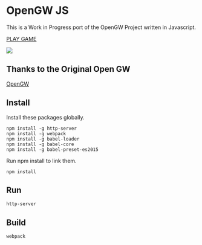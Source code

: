
# OpenGW JS
This is a Work in Progress port of the OpenGW Project written in Javascript.

[PLAY GAME](https://clarkeadg.github.io/opengw-js/)

<img src="https://clarkeadg.github.io/opensonic-js/screenshots/OpenGWJS_01.jpg">

## Thanks to the Original Open GW
[OpenGW](https://sourceforge.net/projects/opengw/)

## Install
Install these packages globally.
```
npm install -g http-server
npm install -g webpack
npm install -g babel-loader
npm install -g babel-core
npm install -g babel-preset-es2015
```

Run npm install to link them.
```
npm install
```

## Run
```
http-server
```

## Build
```
webpack
```
